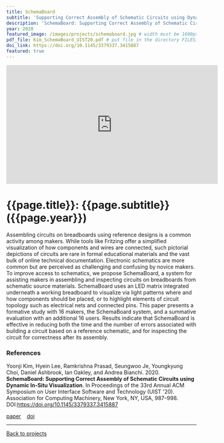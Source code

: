 ```yaml
---
title: SchemaBoard
subtitle: 'Supporting Correct Assembly of Schematic Circuits using Dynamic In-Situ Visualization'
description: 'SchemaBoard: Supporting Correct Assembly of Schematic Circuits using Dynamic In-Situ Visualization'
year: 2020
featured_image: /images/projects/schemaboard.jpg # width must be 1600px
pdf_file: Kim_SchemaBoard_UIST20.pdf # put file in the directory FILESii
doi_link: https://doi.org/10.1145/3379337.3415887
featured: true
---
```


<iframe width="560" height="315" src="https://www.youtube.com/embed/JbrhlfrhZ9Y" frameborder="0" allow="accelerometer; autoplay; encrypted-media; gyroscope; picture-in-picture" allowfullscreen></iframe>

<!-- DO NOT CHANGE MANUALLY -->

# {{page.title}}: {{page.subtitle}} ({{page.year}})

Assembling circuits on breadboards using reference designs is a common activity among makers. While tools like Fritzing offer a simplified visualization of how components and wires are connected, such pictorial depictions of circuits are rare in formal educational materials and the vast bulk of online technical documentation. Electronic schematics are more common but are perceived as challenging and confusing by novice makers. To improve access to schematics, we propose SchemaBoard, a system for assisting makers in assembling and inspecting circuits on breadboards from schematic source materials. SchemaBoard uses an LED matrix integrated underneath a working breadboard to visualize via light patterns where and how components should be placed, or to highlight elements of circuit topology such as electrical nets and connected pins. This paper presents a formative study with 16 makers, the SchemaBoard system, and a summative evaluation with an additional 16 users. Results indicate that SchemaBoard is effective in reducing both the time and the number of errors associated with building a circuit based on a reference schematic, and for inspecting the circuit for correctness after its assembly.

### References

Yoonji Kim, Hyein Lee, Ramkrishna Prasad, Seungwoo Je, Youngkyung Choi, Daniel Ashbrook, Ian Oakley, and Andrea Bianchi. 2020. **SchemaBoard: Supporting Correct Assembly of Schematic Circuits using Dynamic In-Situ Visualization**. In Proceedings of the 33rd Annual ACM Symposium on User Interface Software and Technology (UIST '20). Association for Computing Machinery, New York, NY, USA, 987–998. DOI:https://doi.org/10.1145/3379337.3415887

<!-- DO NOT CHANGE MANUALLY -->

<a href="{{ site.url }}/files/{{ page.year }}/{{ page.pdf_file }}" target="_blank">paper</a>&nbsp;&nbsp;&nbsp;
<a href="{{ page.doi_link }}" target="_blank">doi</a>

---

<a href="/index.html" class="button button--large">Back to projects</a>

